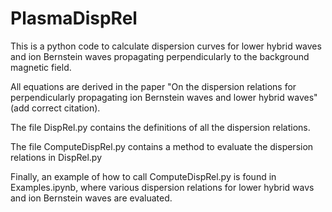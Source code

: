# PlasmaDispRel

This is a python code to calculate dispersion curves for lower hybrid waves and ion Bernstein waves propagating perpendicularly to the background magnetic field.

All equations are derived in the paper "On the dispersion relations for perpendicularly propagating ion Bernstein waves and lower hybrid waves" (add correct citation).

The file DispRel.py contains the definitions of all the dispersion relations.

The file ComputeDispRel.py contains a method to evaluate the dispersion relations in DispRel.py

Finally, an example of how to call ComputeDispRel.py is found in Examples.ipynb, where various dispersion relations for lower hybrid wavs and ion Bernstein waves are evaluated.
